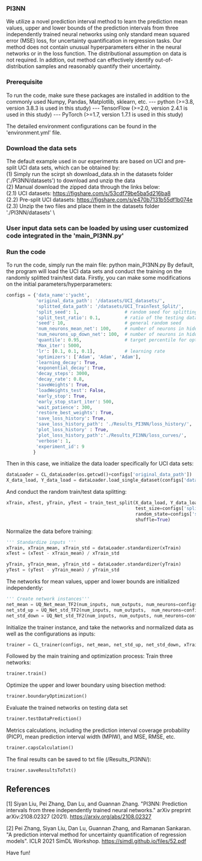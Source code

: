 ### PI3NN
We utilize a novel prediction interval method to learn the prediction mean values, upper and lower bounds of the prediction intervals from three independently trained neural networks using only standard mean squared error (MSE) loss, for uncertainty quantification in regression tasks. Our method does not contain unusual hyperparameters either in the neural networks or in the loss function. The distributional assumption on data is not required. In addtion, out method can effectively identify out-of-distribution samples and reasonably quantify their uncertainty.

### Prerequisite
To run the code, make sure these packages are installed in addition to the commonly used Numpy, Pandas, Matplotlib, sklearn, etc. 
--- python (>=3.8, version 3.8.3 is used in this study)
--- TensorFlow (>=2.0, version 2.4.1 is used in this study)
--- PyTorch (>=1.7, version 1.7.1 is used in this study)

The detailed environment configurations can be found in the 'environment.yml' file.

### Download the data sets
The default example used in our experiments are based on UCI and pre-split UCI data sets, which can be obtained by:\
(1) Simply run the scirpt sh download_data.sh in the datasets folder ('./PI3NN/datasets') to download and unzip the data \
(2) Manual download the zipped data through the links below: \
(2.1) UCI datasets:            https://figshare.com/s/53cdf79be5ba5d216ba8 \
(2.2) Pre-split UCI datasets:  https://figshare.com/s/e470b7131b55df1b074e \
(2.3) Unzip the two files and place them in the datasets folder './PI3NN/datasets' \

### User input data sets can be loaded by using user customized code integrated in the 'main_PI3NN.py' 


### Run the code
To run the code, simply run the main file:
python main_PI3NN.py
By default, the program will load the UCI data sets and conduct the training on the randomly splitted train/test data. Firstly, you can make some modifications on the initial parameters/hyperparameters:
```python
configs = {'data_name':'yacht',    
           'original_data_path': '/datasets/UCI_datasets/',
           'splitted_data_path': '/datasets/UCI_TrainTest_Split/',
           'split_seed': 1,                 # random seed for splitting train/test data
           'split_test_ratio': 0.1,         # ratio of the testing data during random split
           'seed': 10,                      # general random seed
           'num_neurons_mean_net': 100,     # number of neurons in hidden layer for the 'MEAN' network
           'num_neurons_up_down_net': 100,  # number of neurons in hidden layer for the 'UP'and 'DOWN' network
           'quantile': 0.95,                # target percentile for optimization step# target percentile for optimization step
           'Max_iter': 5000,
           'lr': [0.1, 0.1, 0.1],           # learning rate
           'optimizers': ['Adam', 'Adam', 'Adam'],
           'learning_decay': True,
           'exponential_decay': True,
           'decay_steps': 3000,
           'decay_rate': 0.8,
           'saveWeights': True,
           'loadWeights_test': False,
           'early_stop': True,
           'early_stop_start_iter': 500,
           'wait_patience': 300,
           'restore_best_weights': True,
           'save_loss_history': True,
           'save_loss_history_path': './Results_PI3NN/loss_history/',
           'plot_loss_history' : True,
           'plot_loss_history_path':'./Results_PI3NN/loss_curves/',
           'verbose': 1,
           'experiment_id': 9
          }
```
Then in this case, we initialize the data loader specifically for UCI data sets:
```python
dataLoader = CL_dataLoader(os.getcwd()+configs['original_data_path'])
X_data_load, Y_data_load = dataLoader.load_single_dataset(configs['data_name'])
```

And conduct the random train/test data splitting:
```python
xTrain, xTest, yTrain, yTest = train_test_split(X_data_load, Y_data_load, 
                                                test_size=configs['split_test_ratio'],
                                                random_state=configs['split_seed'],
                                                shuffle=True)
```
Normalize the data before training:
```python
''' Standardize inputs '''
xTrain, xTrain_mean, xTrain_std = dataLoader.standardizer(xTrain)
xTest = (xTest - xTrain_mean) / xTrain_std

yTrain, yTrain_mean, yTrain_std = dataLoader.standardizer(yTrain)
yTest = (yTest - yTrain_mean) / yTrain_std
```

The networks for mean values, upper and lower bounds are initialized independently:
```python
''' Create network instances'''
net_mean = UQ_Net_mean_TF2(num_inputs, num_outputs, num_neurons=configs['num_neurons_mean_net'])
net_std_up = UQ_Net_std_TF2(num_inputs, num_outputs,  num_neurons=configs['num_neurons_up_down_net'])
net_std_down = UQ_Net_std_TF2(num_inputs, num_outputs, num_neurons=configs['num_neurons_up_down_net'])
```

Initialize the trainer instance, and take the networks and normalized data as well as the configurations as inputs:
```python
trainer = CL_trainer(configs, net_mean, net_std_up, net_std_down, xTrain, yTrain, xTest, yTest)
```

Followed by the main training and optimization process:
Train three networks:
```python
trainer.train()           
```
Optimize the upper and lower boundary using bisection method:
```python
trainer.boundaryOptimization()  
```
Evaluate the trained networks on testing data set
```python
trainer.testDataPrediction()  
```
Metrics calculations, including the prediction interval coverage probability (PICP), mean prediction interval width (MPIW), and MSE, RMSE, etc.
```python
trainer.capsCalculation()
```
The final results can be saved to txt file (/Results_PI3NN/):
```python
trainer.saveResultsToTxt()
```



## References

[1] Siyan Liu, Pei Zhang, Dan Lu, and Guannan Zhang. "PI3NN: Prediction intervals from three independently trained neural networks." arXiv preprint arXiv:2108.02327 (2021). https://arxiv.org/abs/2108.02327

[2] Pei Zhang, Siyan Liu, Dan Lu, Guannan Zhang, and Ramanan Sankaran. "A prediction interval method for uncertainty quantification of regression models". ICLR 2021 SimDL Workshop. https://simdl.github.io/files/52.pdf


Have fun!

